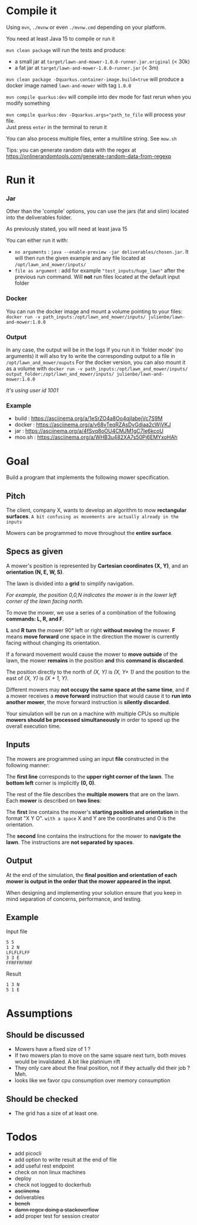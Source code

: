 # Compile it

Using `mvn`, `./mvnw` or even `./mvnw.cmd` depending on your platform.

You need at least Java 15 to compile or run it

`mvn clean package` will run the tests and produce:
 - a small jar at `target/lawn-and-mower-1.0.0-runner.jar.original` (< 30k) 
 - a fat jar at `target/lawn-and-mower-1.0.0-runner.jar` (< 3m) 

`mvn clean package -Dquarkus.container-image.build=true` will produce a docker image named `lawn-and-mower` with tag `1.0.0`

`mvn compile quarkus:dev` will compile into dev mode for fast rerun when you modify something

`mvn compile quarkus:dev -Dquarkus.args="path_to_file` will process your file.  
Just press `enter` in the terminal to rerun it

You can also process multiple files, enter a multiline string. See `mow.sh`

Tips: you can generate random data with the regex at https://onlinerandomtools.com/generate-random-data-from-regexp

# Run it

### Jar

Other than the 'compile' options, you can use the jars (fat and slim) located into the deliverables folder.

As previously stated, you will need at least java 15

You can either run it with:
- `no arguments` : `java --enable-preview -jar deliverables/chosen.jar`. It will then run the given example and any file located at `/opt/lawn_and_mower/inputs/`
- `file as argument` : add for example `"test_inputs/huge_lawn"` after the previous run command. Will **not** run files located at the default input folder

### Docker

You can run the docker image and mount a volume pointing to your files: `docker run -v path_inputs:/opt/lawn_and_mower/inputs/ julienbe/lawn-and-mower:1.0.0`

### Output

In any case, the output will be in the logs
If you run it in 'folder mode' (no arguments) it will also try to write the corresponding output to a file in `/opt/lawn_and_mower/ouputs`
For the docker version, you can also mount it as a volume with `docker run -v path_inputs:/opt/lawn_and_mower/inputs/ output_folder:/opt/lawn_and_mower/inputs/ julienbe/lawn-and-mower:1.0.0`

*It's using user id 1001*

### Example

- build : https://asciinema.org/a/1eSrZO4a8Oo4qjIabejVc7S9M
- docker : https://asciinema.org/a/v68vTeqRZAsDyGdiaa2cWjVKJ
- jar : https://asciinema.org/a/4fSvq8oOU4CMJM1gC7Ie6kcoU
- moo.sh : https://asciinema.org/a/WHB3u482XA7s50Pj6EMYxoHAh

# Goal

Build a program that implements the following mower specification.

## Pitch

The client, company X, wants to develop an algorithm to mow **rectangular surfaces**. 
`A bit confusing as movements are actually already in the inputs`

Mowers can be programmed to move throughout the **entire surface**.

## Specs as given
 
A mower's position is represented by **Cartesian coordinates (X, Y)**, and an **orientation (N, E, W, S)**.

The lawn is divided into a **grid** to simplify navigation.

*For example, the position 0,0,N indicates the mower is in the lower left corner of the lawn facing north.*

To move the mower, we use a series of a combination of the following **commands: L, R, and F**.

**L** and **R** **turn** the mower 90° left or right **without moving** the mower.
**F** means **move forward** one space in the direction the mower is currently facing without changing its orientation.

If a forward movement would cause the mower to **move outside** of the lawn, the mower **remains** in the position **and** this **command is discarded**.
 
The position directly to the north of *(X, Y)* is *(X, Y+ 1)* and the position to the east of *(X, Y)* is *(X + 1, Y)*.

Different mowers may **not occupy the same space at the same time**,
 and if a mower receives a **move forward** instruction that would cause it to **run into another mower**,
 the move forward instruction is **silently discarded**.
 
Your simulation will be run on a machine with multiple CPUs so multiple **mowers should be processed simultaneously** in order to speed up the overall execution time.

## Inputs

The mowers are programmed using an input **file** constructed in the following manner:

The **first line** corresponds to the **upper right corner of the lawn**.
The **bottom left** corner is implicitly **(0, 0)**.

The rest of the file describes the **multiple mowers** that are on the lawn.
Each **mower** is described on **two lines**:

The **first** line contains the mower's **starting position and orientation** in the format "X Y O". `with a space`
X and Y are the coordinates and O is the orientation.

The **second** line contains the instructions for the mower to **navigate the lawn**.
The instructions are **not separated by spaces**.

## Output

At the end of the simulation, the **final position and orientation of each mower is output in the order that the mower appeared in the input**.

When designing and implementing your solution ensure that you keep in mind separation of concerns, performance, and testing.

## Example

Input file

```
5 5
1 2 N
LFLFLFLFF
3 3 E
FFRFFRFRRF
```

Result

```
1 3 N
5 1 E
```

# Assumptions 

## Should be discussed

- Mowers have a fixed size of 1 ?
- If two mowers plan to move on the same square next turn, both moves would be invalidated. A bit like platinium rift
- They only care about the final position, not if they actually did their job ? Meh.
- looks like we favor cpu consumption over memory consumption

## Should be checked

- The grid has a size of at least one.

# Todos

- add picocli
- add option to write result at the end of file
- add useful rest endpoint 
- check on non linux machines
- deploy
- check not logged to dockerhub
- ~~asciinema~~
- deliverables
- ~~bench~~
- ~~damn regex doing a stackoverflow~~
- add proper test for session creator